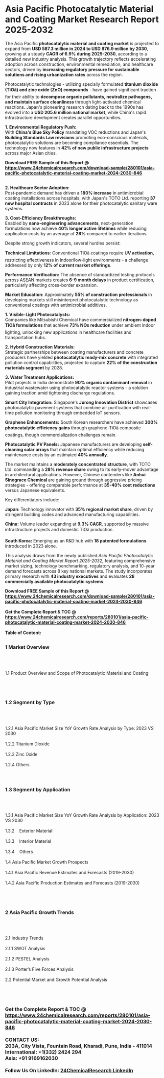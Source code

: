 <h1>Asia Pacific Photocatalytic Material and Coating  Market Research Report 2025-2032</h1><p>The Asia Pacific <strong>photocatalytic material and coating market</strong> is projected to expand from <strong>USD 587.3 million in 2024 to USD 876.9 million by 2030</strong>, growing at a steady <strong>CAGR of 6.9% during 2025-2030</strong>, according to a detailed new industry analysis. This growth trajectory reflects accelerating adoption across construction, environmental remediation, and healthcare sectors, driven by <strong>increasing regulatory pressure for sustainable solutions and rising urbanization rates</strong> across the region.</p><p>Photocatalytic technologies - utilizing specially formulated <strong>titanium dioxide (TiOâ) and zinc oxide (ZnO) compounds</strong> - have gained significant traction for their ability to <strong>decompose organic pollutants, neutralize pathogens, and maintain surface cleanliness</strong> through light-activated chemical reactions. Japan's pioneering research dating back to the 1990s has evolved into a <strong>USD 205.6 million national market</strong>, while China's rapid infrastructure development creates parallel opportunities.</p><p><strong>1. Environmental Regulatory Push:</strong><br>
With <strong>China's Blue Sky Policy</strong> mandating VOC reductions and Japan's <strong>Building Standards Law revisions</strong> promoting eco-conscious materials, photocatalytic solutions are becoming compliance essentials. The technology now features in <strong>42% of new public infrastructure projects</strong> across major Asian cities.</p><div><b>Download FREE Sample of this Report @ 
            <a href="https://www.24chemicalresearch.com/download-sample/280101/asia-pacific-photocatalytic-material-coating-market-2024-2030-846">
            https://www.24chemicalresearch.com/download-sample/280101/asia-pacific-photocatalytic-material-coating-market-2024-2030-846</a></b></div><br><p><strong>2. Healthcare Sector Adoption:</strong><br>
Post-pandemic demand has driven a <strong>180% increase</strong> in antimicrobial coating installations across hospitals, with Japan's TOTO Ltd. reporting <strong>37 new hospital contracts</strong> in 2023 alone for their photocatalytic sanitary ware systems.</p><p><strong>3. Cost-Efficiency Breakthroughs:</strong><br>
Enabled by <strong>nano-engineering advancements</strong>, next-generation formulations now achieve <strong>40% longer active lifetimes</strong> while reducing application costs by an average of <strong>28%</strong> compared to earlier iterations.</p><p>Despite strong growth indicators, several hurdles persist:</p><p><strong>Technical Limitations:</strong> Conventional TiOâ coatings require <strong>UV activation</strong>, restricting effectiveness in indoor/low-light environments - a challenge addressed by only <strong>12% of current market offerings</strong>.</p><p><strong>Performance Verification:</strong> The absence of standardized testing protocols across ASEAN markets creates <strong>6-9 month delays</strong> in product certification, particularly affecting cross-border expansion.</p><p><strong>Market Education:</strong> Approximately <strong>55% of construction professionals</strong> in developing markets still misinterpret photocatalytic technology as conventional coatings with antimicrobial additives.</p><p><strong>1. Visible-Light Photocatalysts:</strong><br>
Companies like Mitsubishi Chemical have commercialized <strong>nitrogen-doped TiOâ formulations</strong> that achieve <strong>73% NOx reduction</strong> under ambient indoor lighting, unlocking new applications in healthcare facilities and transportation hubs.</p><p><strong>2. Hybrid Construction Materials:</strong><br>
Strategic partnerships between coating manufacturers and concrete producers have yielded <strong>photocatalytic ready-mix concrete</strong> with integrated pollution control capabilities, projected to capture <strong>22% of the construction materials segment</strong> by 2028.</p><p><strong>3. Water Treatment Applications:</strong><br>
Pilot projects in India demonstrate <strong>90% organic contaminant removal</strong> in industrial wastewater using photocatalytic reactor systems - a solution gaining traction amid tightening discharge regulations.</p><p><strong>Smart City Integration:</strong> Singapore's <strong>Jurong Innovation District</strong> showcases photocatalytic pavement systems that combine air purification with real-time pollution monitoring through embedded IoT sensors.</p><p><strong>Graphene Enhancements:</strong> South Korean researchers have achieved <strong>300% photocatalytic efficiency gains</strong> through graphene-TiOâ composite coatings, though commercialization challenges remain.</p><p><strong>Photocatalytic PV Panels:</strong> Japanese manufacturers are developing <strong>self-cleaning solar arrays</strong> that maintain optimal efficiency while reducing maintenance costs by an estimated <strong>40% annually</strong>.</p><p>The market maintains a <strong>moderately concentrated structure</strong>, with TOTO Ltd. commanding a <strong>28% revenue share</strong> owing to its early-mover advantage in architectural applications. However, Chinese contenders like <strong>Anhui Sinograce Chemical</strong> are gaining ground through aggressive pricing strategies - offering comparable performance at <strong>35-40% cost reductions</strong> versus Japanese equivalents.</p><p>Key differentiators include:</p><p><strong>Japan:</strong> Technology innovator with <strong>35% regional market share</strong>, driven by stringent building codes and advanced manufacturing capabilities.</p><p><strong>China:</strong> Volume leader expanding at <strong>9.3% CAGR</strong>, supported by massive infrastructure projects and domestic TiOâ production.</p><p><strong>South Korea:</strong> Emerging as an R&amp;D hub with <strong>18 patented formulations</strong> introduced in 2023 alone.</p><p>This analysis draws from the newly published <em>Asia Pacific Photocatalytic Material and Coating Market Report 2025-2032</em>, featuring comprehensive market sizing, technology benchmarking, regulatory analysis, and 10-year demand forecasts across 8 key national markets. The study incorporates primary research with <strong>43 industry executives</strong> and evaluates <strong>28 commercially available photocatalytic systems</strong>.</p><div><b>Download FREE Sample of this Report @ 
            <a href="https://www.24chemicalresearch.com/download-sample/280101/asia-pacific-photocatalytic-material-coating-market-2024-2030-846">
            https://www.24chemicalresearch.com/download-sample/280101/asia-pacific-photocatalytic-material-coating-market-2024-2030-846</a></b></div><br><div><b>Get the Complete Report & TOC @ 
            <a href="https://www.24chemicalresearch.com/reports/280101/asia-pacific-photocatalytic-material-coating-market-2024-2030-846">
            https://www.24chemicalresearch.com/reports/280101/asia-pacific-photocatalytic-material-coating-market-2024-2030-846</a></b></div><br>
            <b>Table of Content:</b><p><h2><span style="font-size:16px"><strong>1 Market Overview&nbsp;&nbsp; &nbsp;</strong></span></h2><br />
<br />
<p>1.1 Product Overview and Scope of Photocatalytic Material and Coating &nbsp;</p><br />
<br />
<h2><strong><span style="font-size:16px">1.2 Segment by Type&nbsp;&nbsp; &nbsp;</span></strong></h2><br />
<br />
<p>1.2.1 Asia Pacific Market Size YoY Growth Rate Analysis by Type: 2023 VS 2030&nbsp;&nbsp; &nbsp;<br /><br />
1.2.2 Titanium Dioxide&nbsp;&nbsp; &nbsp;<br /><br />
1.2.3 Zinc Oxide<br /><br />
1.2.4 Others<br /><br />
<br />
<h2><span style="font-size:16px"><strong>1.3 Segment by Application&nbsp;&nbsp;</strong></span></h2><br />
<br />
<p>1.3.1 Asia Pacific Market Size YoY Growth Rate Analysis by Application: 2023 VS 2030&nbsp;&nbsp; &nbsp;<br /><br />
1.3.2&nbsp;&nbsp; &nbsp;Exterior Material<br /><br />
1.3.3&nbsp;&nbsp; &nbsp;Interior Material<br /><br />
1.3.4&nbsp;&nbsp; &nbsp;Others<br /><br />
1.4 Asia Pacific Market Growth Prospects&nbsp;&nbsp; &nbsp;<br /><br />
1.4.1 Asia Pacific Revenue Estimates and Forecasts (2019-2030)&nbsp;&nbsp; &nbsp;<br /><br />
1.4.2 Asia Pacific Production Estimates and Forecasts (2019-2030)&nbsp;&nbsp;</p><br />
<br />
<h2><span style="font-size:16px"><strong>2 Asia Pacific Growth Trends&nbsp;&nbsp; &nbsp;</strong></span></h2><br />
<br />
<p>2.1 Industry Trends&nbsp;&nbsp; &nbsp;<br /><br />
2.1.1 SWOT Analysis&nbsp;&nbsp; &nbsp;<br /><br />
2.1.2 PESTEL Analysis&nbsp;&nbsp; &nbsp;<br /><br />
2.1.3 Porter&rsquo;s Five Forces Analysis&nbsp;&nbsp; &nbsp;<br /><br />
2.2 Potential Market and Growth Potential Analysis&nbsp;&nbsp; &nbsp;</p><br />
<br />
<h2><span style="font-size:16px"><stro</p><div><b>Get the Complete Report & TOC @ 
            <a href="https://www.24chemicalresearch.com/reports/280101/asia-pacific-photocatalytic-material-coating-market-2024-2030-846">
            https://www.24chemicalresearch.com/reports/280101/asia-pacific-photocatalytic-material-coating-market-2024-2030-846</a></b></div><br><b>CONTACT US:</b><br>
            203A, City Vista, Fountain Road, Kharadi, Pune, India - 411014<br>
            International: +1(332) 2424 294<br>
            Asia: +91 9169162030 <br><br>
            Follow Us On LinkedIn: <a href="https://www.linkedin.com/company/24chemicalresearch/">24ChemicalResearch LinkedIn</a>